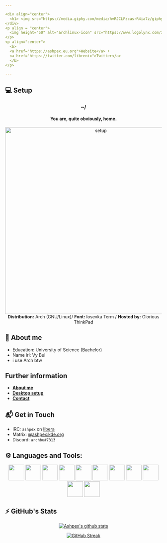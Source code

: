 ```yaml
---

<div align="center">
  <h1> <img src="https://media.giphy.com/media/hvRJCLFzcasrR4ia7z/giphy.gif" width="35px"> Hello, I'm Ashpex </h1>
</div>
<p align = "center">
  <img height="50" alt="archlinux-icon" src="https://www.logolynx.com/images/logolynx/91/914639a1180c179a71fee283128b01c5.png"/>
</p>
<p align="center">
  <b>
  <a href="https://ashpex.eu.org">Website</a> •
  <a href="https://twitter.com/librenix">Twitter</a>
  </b>
</p>

---
```


## 💻 Setup

<div align="center">
<h3> ~/ </h3>
</div>

<div align="center">
<h4> You are, quite obviously, home. </h4>
</div>

<div align="center">
<img src="https://ashpex.eu.org/images/2019-12_scrot.png" alt="setup" width="600"/>
</div>

<div align="center">
  <b>Distribution:</b> Arch (GNU/Linux)/ <b>Font:</b> Iosevka Term / <b>Hosted by:</b> Glorious ThinkPad
</div>


## 💬 About me
- Education: University of Science (Bachelor)
- Name irl: Vy Bui
- i use Arch btw

## Further information
* [**About me**](https://ashpex.eu.org/about/)
* [**Desktop setup**](https://ashpex.eu.org/2020/06/my-personal-setup-thinkpad/)
* [**Contact**](https://ashpex.eu.org/contact/)

## 📬 Get in Touch
- IRC: `ashpex` on [libera](http://libera.chat/)
- Matrix: [@ashpex:kde.org](https://matrix.to/#/@ashpex:kde.org)
- Discord: `archbu#7313`


## ⚙️ Languages and Tools:

<div align="center">
<code><img height="50" src="https://image.flaticon.com/icons/svg/546/546049.svg"></code>
<code><img height="50" src="https://upload.wikimedia.org/wikipedia/commons/a/a5/Archlinux-icon-crystal-64.svg"></code>
<code><img height="50" src="https://www.vectorlogo.zone/logos/postmarketos/postmarketos-icon.svg"></code>
<code><img height="50" src="https://image.flaticon.com/icons/svg/2861/2861557.svg"></code>
<code><img height="50" src="https://upload.wikimedia.org/wikipedia/commons/4/4f/Icon-Vim.svg"></code>
<code><img height="50" src="https://image.flaticon.com/icons/svg/1628/1628182.svg"></code>
<code><img height="50" src="https://image.flaticon.com/icons/png/512/2085/2085061.png"></code>
<code><img height="50" src="https://image.flaticon.com/icons/svg/2305/2305893.svg"></code>
<code><img height="50" src="https://image.flaticon.com/icons/svg/2535/2535543.svg"></code>
<code><img height="50" src="https://image.flaticon.com/icons/svg/919/919837.svg"></code>
<code><img height="50" src="https://image.flaticon.com/icons/svg/1680/1680899.svg"></code>
</div>

## ⚡ GitHub's Stats

<div align="center">

[![Ashpex's github stats](https://github-readme-stats.vercel.app/api?username=ashpex&include_all_commits=true&count_private=true&theme=dark&show_icons=true)](https://github.com/Ashpex)

[![GitHub Streak](http://github-readme-streak-stats.herokuapp.com?user=ashpex&theme=dark&hide_border=true)](https://github.com/Ashpex)

</div>
